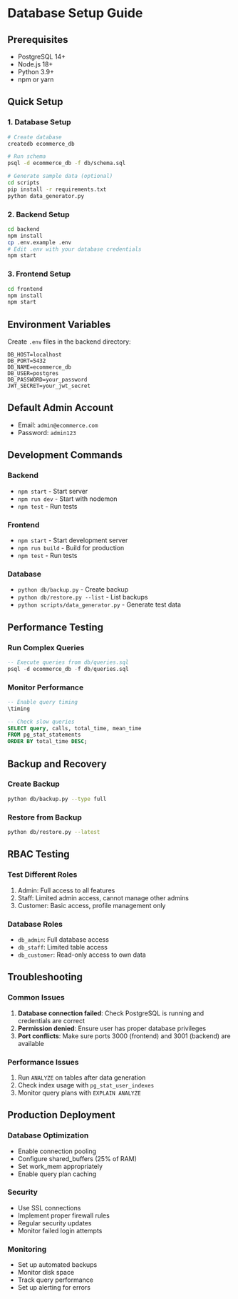 # Database Setup Guide

## Prerequisites
- PostgreSQL 14+
- Node.js 18+
- Python 3.9+
- npm or yarn

## Quick Setup

### 1. Database Setup
```bash
# Create database
createdb ecommerce_db

# Run schema
psql -d ecommerce_db -f db/schema.sql

# Generate sample data (optional)
cd scripts
pip install -r requirements.txt
python data_generator.py
```

### 2. Backend Setup
```bash
cd backend
npm install
cp .env.example .env
# Edit .env with your database credentials
npm start
```

### 3. Frontend Setup
```bash
cd frontend
npm install
npm start
```

## Environment Variables

Create `.env` files in the backend directory:

```
DB_HOST=localhost
DB_PORT=5432
DB_NAME=ecommerce_db
DB_USER=postgres
DB_PASSWORD=your_password
JWT_SECRET=your_jwt_secret
```

## Default Admin Account
- Email: `admin@ecommerce.com`
- Password: `admin123`

## Development Commands

### Backend
- `npm start` - Start server
- `npm run dev` - Start with nodemon
- `npm test` - Run tests

### Frontend
- `npm start` - Start development server
- `npm run build` - Build for production
- `npm test` - Run tests

### Database
- `python db/backup.py` - Create backup
- `python db/restore.py --list` - List backups
- `python scripts/data_generator.py` - Generate test data

## Performance Testing

### Run Complex Queries
```sql
-- Execute queries from db/queries.sql
psql -d ecommerce_db -f db/queries.sql
```

### Monitor Performance
```sql
-- Enable query timing
\timing

-- Check slow queries
SELECT query, calls, total_time, mean_time 
FROM pg_stat_statements 
ORDER BY total_time DESC;
```

## Backup and Recovery

### Create Backup
```bash
python db/backup.py --type full
```

### Restore from Backup
```bash
python db/restore.py --latest
```

## RBAC Testing

### Test Different Roles
1. Admin: Full access to all features
2. Staff: Limited admin access, cannot manage other admins
3. Customer: Basic access, profile management only

### Database Roles
- `db_admin`: Full database access
- `db_staff`: Limited table access
- `db_customer`: Read-only access to own data

## Troubleshooting

### Common Issues
1. **Database connection failed**: Check PostgreSQL is running and credentials are correct
2. **Permission denied**: Ensure user has proper database privileges
3. **Port conflicts**: Make sure ports 3000 (frontend) and 3001 (backend) are available

### Performance Issues
1. Run `ANALYZE` on tables after data generation
2. Check index usage with `pg_stat_user_indexes`
3. Monitor query plans with `EXPLAIN ANALYZE`

## Production Deployment

### Database Optimization
- Enable connection pooling
- Configure shared_buffers (25% of RAM)
- Set work_mem appropriately
- Enable query plan caching

### Security
- Use SSL connections
- Implement proper firewall rules
- Regular security updates
- Monitor failed login attempts

### Monitoring
- Set up automated backups
- Monitor disk space
- Track query performance
- Set up alerting for errors
